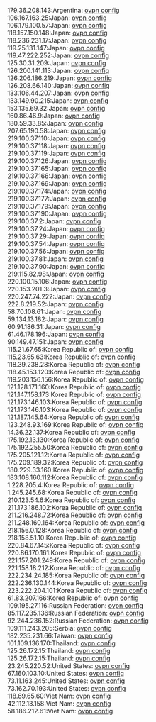 179.36.208.143:Argentina: [ovpn config](vpn/179_36_208_143.ovpn)  
106.167.163.25:Japan: [ovpn config](vpn/106_167_163_25.ovpn)  
106.179.100.57:Japan: [ovpn config](vpn/106_179_100_57.ovpn)  
118.157.150.148:Japan: [ovpn config](vpn/118_157_150_148.ovpn)  
118.236.231.17:Japan: [ovpn config](vpn/118_236_231_17.ovpn)  
119.25.131.147:Japan: [ovpn config](vpn/119_25_131_147.ovpn)  
119.47.222.252:Japan: [ovpn config](vpn/119_47_222_252.ovpn)  
125.30.31.209:Japan: [ovpn config](vpn/125_30_31_209.ovpn)  
126.200.141.113:Japan: [ovpn config](vpn/126_200_141_113.ovpn)  
126.206.186.219:Japan: [ovpn config](vpn/126_206_186_219.ovpn)  
126.208.66.140:Japan: [ovpn config](vpn/126_208_66_140.ovpn)  
133.106.44.207:Japan: [ovpn config](vpn/133_106_44_207.ovpn)  
133.149.90.215:Japan: [ovpn config](vpn/133_149_90_215.ovpn)  
153.135.69.32:Japan: [ovpn config](vpn/153_135_69_32.ovpn)  
160.86.46.9:Japan: [ovpn config](vpn/160_86_46_9.ovpn)  
180.59.33.85:Japan: [ovpn config](vpn/180_59_33_85.ovpn)  
207.65.190.58:Japan: [ovpn config](vpn/207_65_190_58.ovpn)  
219.100.37.110:Japan: [ovpn config](vpn/219_100_37_110.ovpn)  
219.100.37.118:Japan: [ovpn config](vpn/219_100_37_118.ovpn)  
219.100.37.119:Japan: [ovpn config](vpn/219_100_37_119.ovpn)  
219.100.37.126:Japan: [ovpn config](vpn/219_100_37_126.ovpn)  
219.100.37.165:Japan: [ovpn config](vpn/219_100_37_165.ovpn)  
219.100.37.166:Japan: [ovpn config](vpn/219_100_37_166.ovpn)  
219.100.37.169:Japan: [ovpn config](vpn/219_100_37_169.ovpn)  
219.100.37.174:Japan: [ovpn config](vpn/219_100_37_174.ovpn)  
219.100.37.177:Japan: [ovpn config](vpn/219_100_37_177.ovpn)  
219.100.37.179:Japan: [ovpn config](vpn/219_100_37_179.ovpn)  
219.100.37.190:Japan: [ovpn config](vpn/219_100_37_190.ovpn)  
219.100.37.2:Japan: [ovpn config](vpn/219_100_37_2.ovpn)  
219.100.37.24:Japan: [ovpn config](vpn/219_100_37_24.ovpn)  
219.100.37.29:Japan: [ovpn config](vpn/219_100_37_29.ovpn)  
219.100.37.54:Japan: [ovpn config](vpn/219_100_37_54.ovpn)  
219.100.37.56:Japan: [ovpn config](vpn/219_100_37_56.ovpn)  
219.100.37.81:Japan: [ovpn config](vpn/219_100_37_81.ovpn)  
219.100.37.90:Japan: [ovpn config](vpn/219_100_37_90.ovpn)  
219.115.82.98:Japan: [ovpn config](vpn/219_115_82_98.ovpn)  
220.100.15.106:Japan: [ovpn config](vpn/220_100_15_106.ovpn)  
220.153.201.3:Japan: [ovpn config](vpn/220_153_201_3.ovpn)  
220.247.74.222:Japan: [ovpn config](vpn/220_247_74_222.ovpn)  
222.8.219.52:Japan: [ovpn config](vpn/222_8_219_52.ovpn)  
58.70.108.61:Japan: [ovpn config](vpn/58_70_108_61.ovpn)  
59.134.13.182:Japan: [ovpn config](vpn/59_134_13_182.ovpn)  
60.91.186.31:Japan: [ovpn config](vpn/60_91_186_31.ovpn)  
61.46.178.196:Japan: [ovpn config](vpn/61_46_178_196.ovpn)  
90.149.47.151:Japan: [ovpn config](vpn/90_149_47_151.ovpn)  
115.21.67.65:Korea Republic of: [ovpn config](vpn/115_21_67_65.ovpn)  
115.23.65.63:Korea Republic of: [ovpn config](vpn/115_23_65_63.ovpn)  
118.39.238.28:Korea Republic of: [ovpn config](vpn/118_39_238_28.ovpn)  
118.45.153.120:Korea Republic of: [ovpn config](vpn/118_45_153_120.ovpn)  
119.203.156.156:Korea Republic of: [ovpn config](vpn/119_203_156_156.ovpn)  
121.128.171.160:Korea Republic of: [ovpn config](vpn/121_128_171_160.ovpn)  
121.147.158.173:Korea Republic of: [ovpn config](vpn/121_147_158_173.ovpn)  
121.173.146.103:Korea Republic of: [ovpn config](vpn/121_173_146_103.ovpn)  
121.173.146.103:Korea Republic of: [ovpn config](vpn/121_173_146_103.ovpn)  
121.187.145.64:Korea Republic of: [ovpn config](vpn/121_187_145_64.ovpn)  
123.248.93.169:Korea Republic of: [ovpn config](vpn/123_248_93_169.ovpn)  
14.36.22.137:Korea Republic of: [ovpn config](vpn/14_36_22_137.ovpn)  
175.192.13.130:Korea Republic of: [ovpn config](vpn/175_192_13_130.ovpn)  
175.192.255.50:Korea Republic of: [ovpn config](vpn/175_192_255_50.ovpn)  
175.205.121.12:Korea Republic of: [ovpn config](vpn/175_205_121_12.ovpn)  
175.209.189.32:Korea Republic of: [ovpn config](vpn/175_209_189_32.ovpn)  
180.229.33.160:Korea Republic of: [ovpn config](vpn/180_229_33_160.ovpn)  
183.108.160.112:Korea Republic of: [ovpn config](vpn/183_108_160_112.ovpn)  
1.228.205.4:Korea Republic of: [ovpn config](vpn/1_228_205_4.ovpn)  
1.245.245.68:Korea Republic of: [ovpn config](vpn/1_245_245_68.ovpn)  
210.123.54.6:Korea Republic of: [ovpn config](vpn/210_123_54_6.ovpn)  
211.173.186.102:Korea Republic of: [ovpn config](vpn/211_173_186_102.ovpn)  
211.216.248.72:Korea Republic of: [ovpn config](vpn/211_216_248_72.ovpn)  
211.248.160.164:Korea Republic of: [ovpn config](vpn/211_248_160_164.ovpn)  
218.156.0.128:Korea Republic of: [ovpn config](vpn/218_156_0_128.ovpn)  
218.158.51.10:Korea Republic of: [ovpn config](vpn/218_158_51_10.ovpn)  
220.84.67.145:Korea Republic of: [ovpn config](vpn/220_84_67_145.ovpn)  
220.86.170.161:Korea Republic of: [ovpn config](vpn/220_86_170_161.ovpn)  
221.157.201.249:Korea Republic of: [ovpn config](vpn/221_157_201_249.ovpn)  
221.158.18.212:Korea Republic of: [ovpn config](vpn/221_158_18_212.ovpn)  
222.234.24.185:Korea Republic of: [ovpn config](vpn/222_234_24_185.ovpn)  
222.236.130.144:Korea Republic of: [ovpn config](vpn/222_236_130_144.ovpn)  
223.222.204.101:Korea Republic of: [ovpn config](vpn/223_222_204_101.ovpn)  
61.83.207.166:Korea Republic of: [ovpn config](vpn/61_83_207_166.ovpn)  
109.195.27.116:Russian Federation: [ovpn config](vpn/109_195_27_116.ovpn)  
85.117.235.136:Russian Federation: [ovpn config](vpn/85_117_235_136.ovpn)  
92.244.236.152:Russian Federation: [ovpn config](vpn/92_244_236_152.ovpn)  
109.111.243.205:Serbia: [ovpn config](vpn/109_111_243_205.ovpn)  
182.235.231.66:Taiwan: [ovpn config](vpn/182_235_231_66.ovpn)  
101.109.136.170:Thailand: [ovpn config](vpn/101_109_136_170.ovpn)  
125.26.172.15:Thailand: [ovpn config](vpn/125_26_172_15.ovpn)  
125.26.172.15:Thailand: [ovpn config](vpn/125_26_172_15.ovpn)  
23.245.220.52:United States: [ovpn config](vpn/23_245_220_52.ovpn)  
67.160.103.10:United States: [ovpn config](vpn/67_160_103_10.ovpn)  
73.11.163.245:United States: [ovpn config](vpn/73_11_163_245.ovpn)  
73.162.70.193:United States: [ovpn config](vpn/73_162_70_193.ovpn)  
118.69.65.60:Viet Nam: [ovpn config](vpn/118_69_65_60.ovpn)  
42.112.13.158:Viet Nam: [ovpn config](vpn/42_112_13_158.ovpn)  
58.186.212.61:Viet Nam: [ovpn config](vpn/58_186_212_61.ovpn)  
